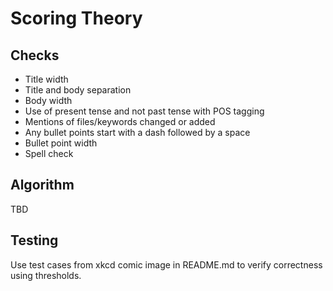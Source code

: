 Scoring Theory
===

Checks
---

- Title width
- Title and body separation
- Body width
- Use of present tense and not past tense with POS tagging
- Mentions of files/keywords changed or added
- Any bullet points start with a dash followed by a space
- Bullet point width
- Spell check

Algorithm
---

TBD

Testing
---

Use test cases from xkcd comic image in README.md to verify correctness using
thresholds.